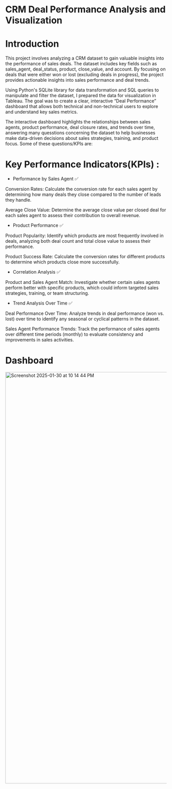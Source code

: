 # CRM Deal Performance Analysis and Visualization
# Introduction
This project involves analyzing a CRM dataset to gain valuable insights into the performance of sales deals. The dataset includes key fields such as sales_agent, deal_status, product, close_value, and account. By focusing on deals that were either won or lost (excluding deals in progress), the project provides actionable insights into sales performance and deal trends.

Using Python's SQLite library for data transformation and SQL queries to manipulate and filter the dataset, I prepared the data for visualization in Tableau. The goal was to create a clear, interactive “Deal Performance” dashboard that allows both technical and non-technical users to explore and understand key sales metrics.

The interactive dashboard highlights the relationships between sales agents, product performance, deal closure rates, and trends over time, answering many quesstions concerning the dataset to help businesses make data-driven decisions about sales strategies, training, and product focus. Some of these questions/KPIs are:
# Key Performance Indicators(KPIs) :
- Performance by Sales Agent ✅

Conversion Rates: Calculate the conversion rate for each sales agent by determining how many deals they close compared to the number of leads they handle.

Average Close Value: Determine the average close value per closed deal for each sales agent to assess their contribution to overall revenue.
- Product Performance ✅

Product Popularity: Identify which products are most frequently involved in deals, analyzing both deal count and total close value to assess their performance.

Product Success Rate: Calculate the conversion rates for different products to determine which products close more successfully.

- Correlation Analysis ✅

Product and Sales Agent Match: Investigate whether certain sales agents perform better with specific products, which could inform targeted sales strategies, training, or team structuring.

- Trend Analysis Over Time ✅

Deal Performance Over Time: Analyze trends in deal performance (won vs. lost) over time to identify any seasonal or cyclical patterns in the dataset.

Sales Agent Performance Trends: Track the performance of sales agents over different time periods (monthly) to evaluate consistency and improvements in sales activities.

# Dashboard

<img width="1280" alt="Screenshot 2025-01-30 at 10 14 44 PM" src="https://github.com/user-attachments/assets/41938d02-d17e-46bb-a1fb-06a9891eb756" />


